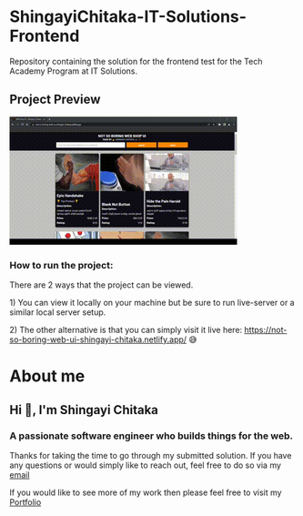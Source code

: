 # ShingayiChitaka-IT-Solutions-Frontend

Repository containing the solution for the frontend test for the Tech Academy Program at IT Solutions.

<h2>Project Preview</h2>

<img src="img/notsoboring.gif">

<h3>How to run the project: </h3>

<p>There are 2 ways that the project can be viewed.</p>
<p>1) You can view it locally on your machine but be sure to run live-server or a similar local server setup. </p>
<p>2) The other alternative is that you can simply visit it live here: <a href="https://not-so-boring-web-ui-shingayi-chitaka.netlify.app/">https://not-so-boring-web-ui-shingayi-chitaka.netlify.app/</a> 😅</p>

<h1>About me</h1>
<h2 align="left">Hi 👋, I'm Shingayi Chitaka</h2>
<h3 align="left">A passionate software engineer who builds things for the web.</h3>

<p align="left">Thanks for taking the time to go through my submitted solution. If you have any questions or would simply like to reach out, feel free to do so via my <a href="mailto:shingayidambudzochitaka@gmail.com">email</a></p>

<p align="left">If you would like to see more of my work then please feel free to visit my <a href="https://shingayichitaka.github.io/">Portfolio</a></p>
